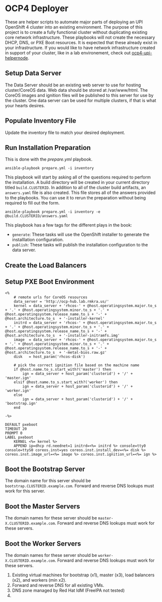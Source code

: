 # OCP4 Deployer

These are helper scripts to automate major parts of deploying an UPI OpenShift 4 cluster into an existing environment.
The purpose of this project is to create a fully functional cluster without duplicating existing core network infrastructure.
These playbooks will not create the necessary DHCP, DNS, or PXE Boot resources.
It is expected that these already exist in your infrastructure.
If you would like to have network infrastructure created in support of your cluster, like in a lab environement, check out [ocp4-upi-helpernode](https://github.com/christianh814/ocp4-upi-helpernode).

## Setup Data Server
The Data Server should be an existing web server to use for hosting cluster/CoreOS data. 
Web data should be stored at /var/www/html.
The CoreOS images and ignition files will be published to this server for use by the cluster.
One data server can be used for multiple clusters, if that is what your hearts desires.

## Populate Inventory File
Update the inventory file to match your desired deployment. 

## Run Installation Preparation
This is done with the *prepare.yml* playbook.

```
ansible-playbook prepare.yml -i inventory
```

This playbook will start by asking all of the questions required to perform the installation.
A build directory will be created in your current directory titled `build.CLUSTERID`.
In addition to all of the cluster build artifacts, an `answers.yaml` file is also created.
This file stores all of the answers provided to the playbooks.
You can use it to rerun the preparation without being required to fill out the form.

```
ansible-playbook prepare.yml -i inventory -e @build.CLUSTERID/answers.yaml
```

This playbook has a few tags for the different plays in the book:
  - `generate`: These tasks will use the OpenShift installer to generate the installlation configuration.
  - `publish`: These tasks will publish the installation configuration to the data server.

## Create the Load Balancers

## Setup PXE Boot Environment
```
<%
    # remote urls for CoreOS resources
    data_server = 'http://ocp-hub.lab.rmkra.us/'
    kernel = data_server + 'rhcos-' + @host.operatingsystem.major.to_s + '.' + @host.operatingsystem.minor.to_s + '.' + @host.operatingsystem.release_name.to_s + '-' + @host.architecture.to_s  + '-installer-kernel'
    initrd = data_server + 'rhcos-' + @host.operatingsystem.major.to_s + '.' + @host.operatingsystem.minor.to_s + '.' + @host.operatingsystem.release_name.to_s + '-' + @host.architecture.to_s  + '-installer-initramfs.img'
    image  = data_server + 'rhcos-' + @host.operatingsystem.major.to_s + '.' + @host.operatingsystem.minor.to_s + '.' + @host.operatingsystem.release_name.to_s + '-' + @host.architecture.to_s  + '-metal-bios.raw.gz'
    disk   = host_param('rhcos-disk')
    
    # pick the correct ignition file based on the machine name
    if @host.name.to_s.start_with?('master') then
        ign = data_server + host_param('clusterid') + '/' + 'master.ign'
    elsif @host.name.to_s.start_with?('worker') then
        ign = data_server + host_param('clusterid') + '/' + 'worker.ign'
    else
        ign = data_server + host_param('clusterid') + '/' + 'bootstrap.ign'
    end
    
-%>

DEFAULT pxeboot
TIMEOUT 20
PROMPT 0
LABEL pxeboot
    KERNEL <%= kernel %>
    APPEND ip=dhcp rd.neednet=1 initrd=<%= initrd %> console=tty0 console=ttyS0 coreos.inst=yes coreos.inst.install_dev=<%= disk %> coreos.inst.image_url=<%= image %> coreos.inst.ignition_url=<%= ign %>
```

## Boot the Bootstrap Server
The domain name for this server should be `bootstrap.CLUSTERID.example.com`. 
Forward and reverse DNS lookups must work for this server.

## Boot the Master Servers
The domain names for these server should be `master-X.CLUSTERID.example.com`.
Forward and reverse DNS lookups must work for these servers.

## Boot the Worker Servers
The domain names for these server should be `worker-X.CLUSTERID.example.com`.
Forward and reverse DNS lookups must work for these servers.



1. Existing virtual machines for bootstrap (x1), master (x3), load balancers (x2), and workers (min x2). 
2. Forward and reverse DNS for all existing VMs.
2. DNS zone managed by Red Hat IdM (FreeIPA not tested)
3. 
